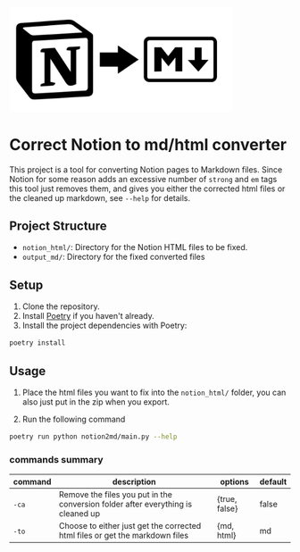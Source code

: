 <img src="assets/icon.png" alt="isolated" width="400"/>

# Correct Notion to md/html converter

This project is a tool for converting Notion pages to Markdown files. Since Notion for some reason adds an excessive number of `strong` and `em` tags this tool just removes them, and gives you either the corrected html files or the cleaned up markdown, see `--help` for details.

## Project Structure

- `notion_html/`: Directory for the Notion HTML files to be fixed.
- `output_md/`: Directory for the fixed converted files

## Setup

1. Clone the repository.
2. Install [Poetry](https://python-poetry.org/docs/#installation) if you haven't already.
3. Install the project dependencies with Poetry:

```sh
poetry install
```

## Usage
1. Place the html files you want to fix into the `notion_html/` folder, you can also just put in the zip when you export.

2. Run the following command

```sh
poetry run python notion2md/main.py --help
```


### commands summary
| **command** | **description**                                                                  | **options**   | **default** |
|-------------|----------------------------------------------------------------------------------|---------------|-------------|
| `-ca`       | Remove the files you put in the conversion folder after everything is cleaned up | {true, false} | false       |
| `-to`       | Choose to either just get the corrected html files or get the markdown files     | {md, html}    | md          |

